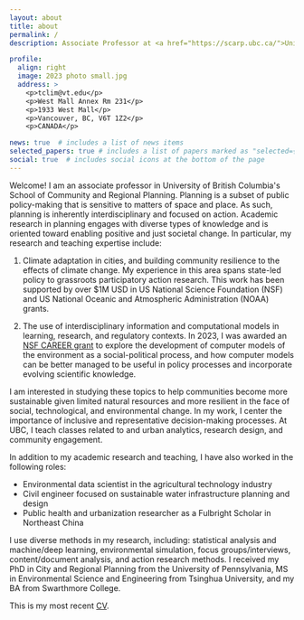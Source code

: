 ```yaml
---
layout: about
title: about
permalink: /
description: Associate Professor at <a href="https://scarp.ubc.ca/">University of British Columbia School of Community and Regional Planning (SCARP) </a>.

profile:
  align: right
  image: 2023 photo small.jpg
  address: >
    <p>tclim@vt.edu</p>
    <p>West Mall Annex Rm 231</p>
    <p>1933 West Mall</p>
    <p>Vancouver, BC, V6T 1Z2</p>
    <p>CANADA</p>

news: true  # includes a list of news items
selected_papers: true # includes a list of papers marked as "selected={true}"
social: true  # includes social icons at the bottom of the page
---
```


Welcome! I am an associate professor in University of British Columbia's School of Community and Regional Planning. Planning is a subset of public policy-making that is sensitive to matters of space and place. As such, planning is inherently interdisciplinary and focused on action. Academic research in planning engages with diverse types of knowledge and is oriented toward enabling positive and just societal change. In particular, my research and teaching expertise include:

1. Climate adaptation in cities, and building community resilience to the effects of climate change. My experience in this area spans state-led policy to grassroots participatory action research. This work has been supported by over $1M USD in US National Science Foundation (NSF) and US National Oceanic and Atmospheric Administration (NOAA) grants.

2. The use of interdisciplinary information and computational models in learning, research, and regulatory contexts. In 2023, I was awarded an [NSF CAREER grant](https://www.nsf.gov/awardsearch/showAward?AWD_ID=2238552&HistoricalAwards=false) to explore the development of computer models of the environment as a social-political process, and how computer models can be better managed to be useful in policy processes and incorporate evolving scientific knowledge.

I am interested in studying these topics to help communities become more sustainable given limited natural resources and more resilient in the face of social, technological, and environmental change. In my work, I center the importance of inclusive and representative decision-making processes. At UBC, I teach classes related to and urban analytics, research design, and community engagement.

In addition to my academic research and teaching, I have also worked in the following roles:

- Environmental data scientist in the agricultural technology industry
- Civil engineer focused on sustainable water infrastructure planning and design
- Public health and urbanization researcher as a Fulbright Scholar in Northeast China

I use diverse methods in my research, including: statistical analysis and machine/deep learning, environmental simulation, focus groups/interviews, content/document analysis, and action research methods. I received my PhD in City and Regional Planning from the University of Pennsylvania, MS in Environmental Science and Engineering from Tsinghua University, and my BA from Swarthmore College.


This is my most recent <a href="https://docs.google.com/document/d/19H4_rqAT5ySeTe-KWjnTU8XjUAviV-l8ERt0kqwEo1s/edit">CV</a>.
